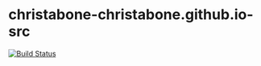 # christabone-christabone.github.io-src

[![Build Status](https://travis-ci.org/christabone/christabone.github.io-src.svg?branch=master)](https://travis-ci.org/christabone/christabone.github.io-src)